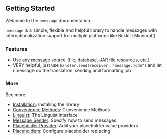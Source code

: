 ## Getting Started

Welcome to the `nmessage` documentation.

`nmessage` is a simple, flexible and helpful library to handle messages with
internationalization support for multiple platforms like Bukkit (Minecraft)


### Features

- Use any message source (file, database, JAR file resources, etc.)
- VERY helpful, just use `handler.send(receiver, "message.node")` and let
nmessage do the translation, sending and formatting job


### More

See more:
- [Installation](installation.md): Installing the library
- [Convenience Methods](convenience-methods.md): Convenience Methods
- [Linguist](linguist.md): The Linguist interface
- [Message Sender](message-sender.md): Specify how to send messages
- [Placeholder Provider](placeholder-provider.md): Add your placeholder value providers
- [Placeholders](placeholders.md): Configure placeholder replacing